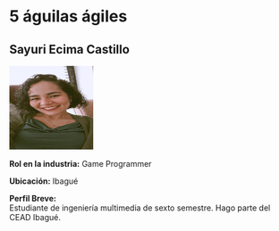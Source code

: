 # 5 águilas ágiles

## Sayuri Ecima Castillo

<img src="SayuriEcima/images/fotoSayuri.png" alt="Foto Sayuri Ecima" width="150" height="150">

**Rol en la industria:** Game Programmer  

**Ubicación:** Ibagué  

**Perfil Breve:**  
Estudiante de ingeniería multimedia de sexto semestre. Hago parte del CEAD Ibagué.  